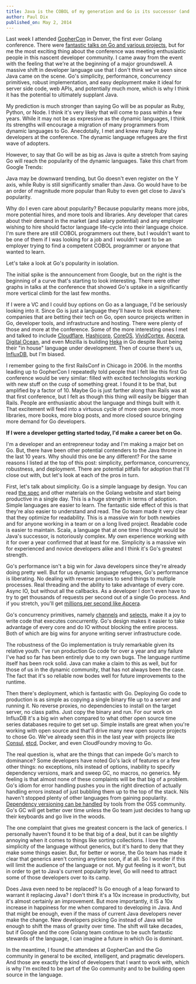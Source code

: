 ```yaml
---
title: Java is the COBOL of my generation and Go is its successor (and other reflections after GopherCon)
author: Paul Dix
published_on: May 2, 2014
---
```


Last week I attended [GopherCon](http://www.gophercon.com/) in Denver, the first ever Golang conference. There were [fantastic talks on Go and various projects](https://github.com/gophercon/2014-talks), but for me the most exciting thing about the conference was meeting enthusiastic people in this nascent developer community. I came away from the event with the feeling that we're at the beginning of a major groundswell. A massive shift in developer language use that I don't think we've seen since Java came on the scene. Go's simplicity, performance, concurrency primitives, robust implementation, and easy deployment make it ideal for server side code, web APIs, and potentially much more, which is why I think it has the potential to ultimately supplant Java.

My prediction is much stronger than saying Go will be as popular as Ruby, Python, or Node. I think it's very likely that will come to pass within a few years. While it may not be as expressive as the dynamic languages, I think its strengths will encourage a migration of many programmers from dynamic languages to Go. Anecdotally, I met and knew many Ruby developers at the conference. The dynamic language refugees are the first wave of adopters.

However, to say that Go will be as big as Java is quite a stretch from saying Go will reach the popularity of the dynamic languages. Take this chart from Google Trends:

<script type="text/javascript" src="//www.google.com/trends/embed.js?hl=en-US&q=/m/09gbxjr,+java,+ruby&cmpt=q&content=1&cid=TIMESERIES_GRAPH_0&export=5&w=575&h=300"></script>

Java may be downward trending, but Go doesn't even register on the Y axis, while Ruby is still significantly smaller than Java. Go would have to be an order of magnitude more popular than Ruby to even get close to Java's popularity.

Why do I even care about popularity? Because popularity means more jobs, more potential hires, and more tools and libraries. Any developer that cares about their demand in the market (and salary potential) and any employer wishing to hire should factor language life-cycle into their language choice. I'm sure there are still COBOL programmers out there, but I wouldn't want to be one of them if I was looking for a job and I wouldn't want to be an employer trying to find a competent COBOL programmer or anyone that wanted to learn.

Let's take a look at Go's popularity in isolation.

<script type="text/javascript" src="//www.google.com/trends/embed.js?hl=en-US&q=/m/09gbxjr&cmpt=q&content=1&cid=TIMESERIES_GRAPH_0&export=5&w=575&h=300"></script>

The initial spike is the announcement from Google, but on the right is the beginning of a curve that's starting to look interesting. There were other graphs in talks at the conference that showed Go's uptake in a significantly more vertical climb for the last few months.

If I were a VC and I could buy options on Go as a language, I'd be seriously looking into it. Since Go is just a language they'll have to look elsewhere: companies that are betting their tech on Go, open source projects written in Go, developer tools, and infrastructure and hosting. There were plenty of those and more at the conference. Some of the more interesting ones I met and talked to include [Cloudflare](http://blog.cloudflare.com/go-at-cloudflare), [Hashicorp](http://www.hashicorp.com/), [CoreOS](https://coreos.com/), [VividCortex](https://vividcortex.com/), [Apcera](http://www.apcera.com/), [Digital Ocean](http://digitalocean.com), and even Mozilla is building [Heka](https://github.com/mozilla-services/heka) in Go despite Rust being their "in house" language under development. Then of course there's us, [InfluxDB](http://influxdb.org), but I'm biased.

I remember going to the first RailsConf in Chicago in 2006. In the months leading up to GopherCon I repeatedly told people that I felt like this first Go conference would be very similar: filled with excited technologists working with new stuff on the cusp of something great. I found it to be that, but amplified by a factor of 10. Maybe Go is just farther along than Rails was at that first conference, but I felt as though this thing will easily be bigger than Rails. People are enthusiastic about the language and things built with it. That excitement will feed into a virtuous cycle of more open source, more libraries, more books, more blog posts, and more closed source bringing more demand for Go developers.

**If I were a developer getting started today, I'd make a career bet on Go.**

I'm a developer and an entrepreneur today and I'm making a major bet on Go. But, there have been other potential contenders to the Java throne in the last 10 years. Why should this one be any different? For the same reasons I listed at the top of this post: simplicity, performance, concurrency, robustness, and deployment. There are potential pitfalls for adoption that I'll close out with, but let's look at each of the pros in turn.

First, let's talk about simplicity. Go is a simple language by design. You can read [the spec](http://golang.org/ref/spec) and other materials on the Golang website and start being productive in a single day. This is a huge strength in terms of adoption. Simple languages are easier to learn. The fantastic side effect of this is that they're also easier to understand and read. The Go team made it very clear that they optimize for readability. This is a massive win for both newbies and for anyone working in a team or on a long lived project. Readable code is easier to maintain. Scala, a language that at one time I thought would be Java's successor, is notoriously complex. My own experience working with it for over a year confirmed that at least for me. Simplicity is a massive win for experienced and novice developers alike and I think it's Go's greatest strength.

Go's performance isn't a big win for Java developers since they're already doing pretty well. But for us dynamic language refugees, Go's performance is liberating. No dealing with reverse proxies to send things to multiple processes. Real threading and the ability to take advantage of every core. Async IO, but without all the callbacks. As a developer I don't even have to try to get thousands of requests per second out of a single Go process. And if you stretch, you'll get [millions per second like Apcera](https://cdn.rawgit.com/gophercon/2014-talks/master/derekcollison/HighPerformanceSystemsInGo.pdf).

Go's concurrency primitives, namely [channels](http://golang.org/ref/spec#Channel_types) and [selects](http://golang.org/ref/spec#Select_statements), make it a joy to write code that executes concurrently. Go's design makes it easier to take advantage of every core and do IO without blocking the entire process. Both of which are big wins for anyone writing server infrastructure code.

The robustness of the Go implementation is truly remarkable given its relative youth. I've run production Go code for over a year and any failure I've had so far has been entirely due to my own bugs. The language runtime itself has been rock solid. Java can make a claim to this as well, but for those of us in the dynamic community, that has not always been the case. The fact that it's so reliable now bodes well for future improvements to the runtime.

Then there's deployment, which is fantastic with Go. Deploying Go code to production is as simple as copying a single binary file up to a server and running it. No reverse proxies, no dependencies to install on the target server, no class paths. Just copy the binary and run. For our work on InfluxDB it's a big win when compared to what other open source time series databases require to get set up. Simple installs are great when you're working with open source and that'll drive many new open source projects to chose Go. We've already seen this in the last year with projects like [Consul](http://www.consul.io/), [etcd](https://github.com/coreos/etcd), Docker, and even CloudFoundry moving to Go.

The real question is, what are the things that can impede Go's march to dominance? Some developers have noted Go's lack of features or a few other things: no exceptions, nils instead of options, inability to specify dependency versions, mark and sweep GC, no macros, no generics. My feeling is that almost none of these complaints will be that big of a problem. Go's idiom for error handling pushes you in the right direction of actually handling errors instead of just bubbling them up to the top of the stack. Nils haven't stopped plenty of other languages from gaining popularity. [Dependency versioning can be handled](https://github.com/tools/godep) by tools from the OSS community. Go's GC will get better over time unless the Go team just decides to hang up their keyboards and go live in the woods.

The one complaint that gives me greatest concern is the lack of generics. I personally haven't found it to be that big of a deal, but it can be slightly annoying when it comes to things like sorting collections. I love the simplicity of the language without generics, but it's hard to deny that they make some things easier. But, for better or worse, the Go team has made it clear that generics aren't coming anytime soon, if at all. So I wonder if this will limit the audience of the language or not. My gut feeling is it won't, but in order to get to Java's current popularity level, Go will need to attract some of those developers over to its camp.

Does Java even need to be replaced? Is Go enough of a leap forward to warrant it replacing Java? I don't think it's a 10x increase in productivity, but it's almost certainly an improvement. But more importantly, it IS a 10x increase in happiness for me when compared to developing in Java. And that might be enough, even if the mass of current Java developers never make the change. New developers picking Go instead of Java will be enough to shift the mass of gravity over time. The shift will take decades, but if Google and the core Golang team continue to be such fantastic stewards of the language, I can imagine a future in which Go is dominant.

In the meantime, I found the attendees at GopherCan and the Go community in general to be excited, intelligent, and pragmatic developers. And those are exactly the kind of developers that I want to work with, which is why I'm excited to be part of the Go community and to be building open source in the language.